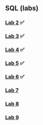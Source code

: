 ## SQL (labs)
### [Lab 2](https://github.com/AshleyBlair/SQL/blob/master/LAB2/LAB2.md) ✅ 
#### 
### [Lab 3](https://github.com/AshleyBlair/SQL/blob/master/LAB3/LAB3.md) ✅ 
#### 
### [Lab 4](https://github.com/AshleyBlair/SQL/blob/master/LAB4/LAB4.md) ✅
####
### [Lab 5](https://github.com/AshleyBlair/SQL/blob/master/LAB5/LAB5.md) ✅
####
### [Lab 6](https://github.com/AshleyBlair/SQL/blob/master/LAB6/LAB6.md) ✅
####
### [Lab 7](https://github.com/AshleyBlair/SQL/blob/master/LAB7/LAB7.md)
####
### [Lab 8](https://github.com/AshleyBlair/SQL/blob/master/LAB8/LAB8.md)
####
### [Lab 9](https://github.com/AshleyBlair/SQL/blob/master/LAB9/LAB9.md)
####
